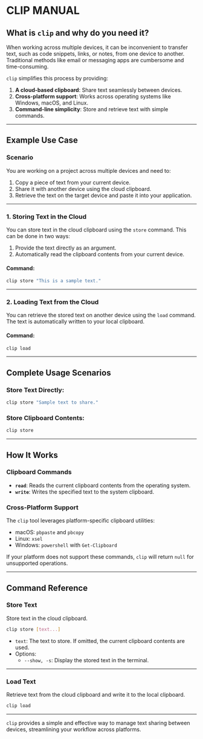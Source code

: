 # CLIP MANUAL

## **What is `clip` and why do you need it?**

When working across multiple devices, it can be inconvenient to transfer text, such as code snippets, links, or notes, from one device to another. Traditional methods like email or messaging apps are cumbersome and time-consuming.

`clip` simplifies this process by providing:
1. **A cloud-based clipboard**: Share text seamlessly between devices.
2. **Cross-platform support**: Works across operating systems like Windows, macOS, and Linux.
3. **Command-line simplicity**: Store and retrieve text with simple commands.

---

## **Example Use Case**

### **Scenario**

You are working on a project across multiple devices and need to:
1. Copy a piece of text from your current device.
2. Share it with another device using the cloud clipboard.
3. Retrieve the text on the target device and paste it into your application.

---

### **1. Storing Text in the Cloud**

You can store text in the cloud clipboard using the `store` command. This can be done in two ways:
1. Provide the text directly as an argument.
2. Automatically read the clipboard contents from your current device.

#### Command:
```bash
clip store "This is a sample text."
```
---

### **2. Loading Text from the Cloud**

You can retrieve the stored text on another device using the `load` command. The text is automatically written to your local clipboard.

#### Command:
```bash
clip load
```


---

## **Complete Usage Scenarios**


### Store Text Directly:
```bash
clip store "Sample text to share."
```

### Store Clipboard Contents:
```bash
clip store
```

---

## **How It Works**

### **Clipboard Commands**
- **`read`**: Reads the current clipboard contents from the operating system.
- **`write`**: Writes the specified text to the system clipboard.

### **Cross-Platform Support**
The `clip` tool leverages platform-specific clipboard utilities:
- macOS: `pbpaste` and `pbcopy`
- Linux: `xsel`
- Windows: `powershell` with `Get-Clipboard`

If your platform does not support these commands, `clip` will return `null` for unsupported operations.

---

## **Command Reference**

### **Store Text**
Store text in the cloud clipboard.
```bash
clip store [text...]
```
- `text`: The text to store. If omitted, the current clipboard contents are used.
- Options:
  - `--show, -s`: Display the stored text in the terminal.

---

### **Load Text**
Retrieve text from the cloud clipboard and write it to the local clipboard.
```bash
clip load
```

---

`clip` provides a simple and effective way to manage text sharing between devices, streamlining your workflow across platforms.
